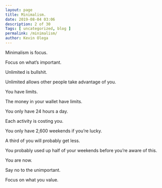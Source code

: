 ```yaml
--- 
layout: page 
title: Minimalism.
date: 2019-08-04 03:06
description: 2 of 30
Tags: [ uncategorized, blog ]
permalink: /minimalism/ 
author: Kevin Olega 
--- 
```

Minimalism is focus.

Focus on what’s important.

Unlimited is bullshit.

Unlimited allows other people take advantage of you.

You have limits. 

The money in your wallet have limits.

You only have 24 hours a day.

Each activity is costing you.

You only have 2,600 weekends if you’re lucky. 

A third of you will probably get less.

You probably used up half of your weekends before you’re aware of this.

You are now.

Say no to the unimportant.

Focus on what you value.